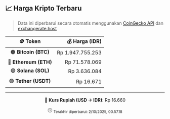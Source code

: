 

<!-- HARGA_KRIPTO -->
## 📈 Harga Kripto Terbaru

> Data ini diperbarui secara otomatis menggunakan [CoinGecko API](https://www.coingecko.com/) dan [exchangerate.host](https://exchangerate.host/)

<div align="center">

| 🪙 Token | 💰 Harga (IDR) |
|:------:|---------------:|
| 🟠 **Bitcoin (BTC)**   | Rp 1.947.755.253 |
| 🔵 **Ethereum (ETH)**  | Rp 71.578.069 |
| 🟣 **Solana (SOL)**    | Rp 3.636.084 |
| 🟢 **Tether (USDT)**   | Rp 16.671 |

---

💱 **Kurs Rupiah (USD → IDR)**: Rp 16.660

🕒 <sub>Terakhir diperbarui: 2/10/2025, 00.57.18</sub>

</div>
<!-- /HARGA_KRIPTO -->